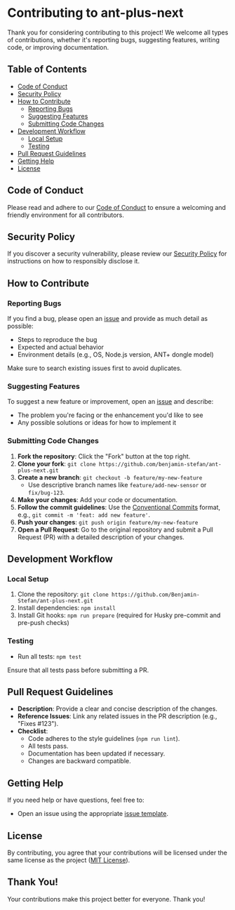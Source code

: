 # Contributing to ant-plus-next

Thank you for considering contributing to this project! We welcome all types of contributions, whether it's reporting bugs, suggesting features, writing code, or improving documentation.

## Table of Contents

-   [Code of Conduct](#code-of-conduct)
-   [Security Policy](#security-policy)
-   [How to Contribute](#how-to-contribute)
    -   [Reporting Bugs](#reporting-bugs)
    -   [Suggesting Features](#suggesting-features)
    -   [Submitting Code Changes](#submitting-code-changes)
-   [Development Workflow](#development-workflow)
    -   [Local Setup](#local-setup)
    -   [Testing](#testing)
-   [Pull Request Guidelines](#pull-request-guidelines)
-   [Getting Help](#getting-help)
-   [License](#license)

## Code of Conduct

Please read and adhere to our [Code of Conduct](./CODE_OF_CONDUCT.md) to ensure a welcoming and friendly environment for all contributors.

## Security Policy

If you discover a security vulnerability, please review our [Security Policy](./SECURITY.md) for instructions on how to responsibly disclose it.

## How to Contribute

### Reporting Bugs

If you find a bug, please open an [issue](https://github.com/Benjamin-Stefan/ant-plus-next/issues) and provide as much detail as possible:

-   Steps to reproduce the bug
-   Expected and actual behavior
-   Environment details (e.g., OS, Node.js version, ANT+ dongle model)

Make sure to search existing issues first to avoid duplicates.

### Suggesting Features

To suggest a new feature or improvement, open an [issue](https://github.com/Benjamin-Stefan/ant-plus-next/issues) and describe:

-   The problem you're facing or the enhancement you'd like to see
-   Any possible solutions or ideas for how to implement it

### Submitting Code Changes

1. **Fork the repository**: Click the "Fork" button at the top right.
2. **Clone your fork**: `git clone https://github.com/benjamin-stefan/ant-plus-next.git`
3. **Create a new branch**: `git checkout -b feature/my-new-feature`
    - Use descriptive branch names like `feature/add-new-sensor` or `fix/bug-123`.
4. **Make your changes**: Add your code or documentation.
5. **Follow the commit guidelines**: Use the [Conventional Commits](https://www.conventionalcommits.org/en/v1.0.0/) format, e.g., `git commit -m 'feat: add new feature'`.
6. **Push your changes**: `git push origin feature/my-new-feature`
7. **Open a Pull Request**: Go to the original repository and submit a Pull Request (PR) with a detailed description of your changes.

## Development Workflow

### Local Setup

1. Clone the repository: `git clone https://github.com/Benjamin-Stefan/ant-plus-next.git`
2. Install dependencies: `npm install`
3. Install Git hooks: `npm run prepare` (required for Husky pre-commit and pre-push checks)

### Testing

-   Run all tests: `npm test`

Ensure that all tests pass before submitting a PR.

## Pull Request Guidelines

-   **Description**: Provide a clear and concise description of the changes.
-   **Reference Issues**: Link any related issues in the PR description (e.g., "Fixes #123").
-   **Checklist**:
    -   Code adheres to the style guidelines (`npm run lint`).
    -   All tests pass.
    -   Documentation has been updated if necessary.
    -   Changes are backward compatible.

## Getting Help

If you need help or have questions, feel free to:

-   Open an issue using the appropriate [issue template](https://github.com/Benjamin-Stefan/ant-plus-next/issues).

## License

By contributing, you agree that your contributions will be licensed under the same license as the project ([MIT License](./LICENSE)).

## Thank You!

Your contributions make this project better for everyone. Thank you!
